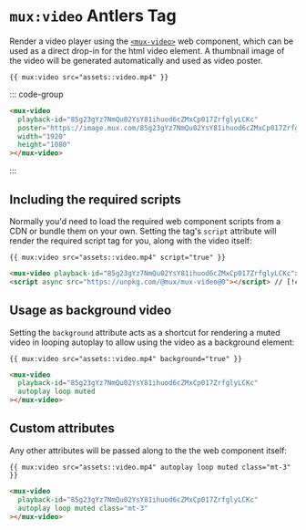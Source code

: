 # `mux:video` <Badge type="info">Antlers Tag</Badge>

Render a video player using the [`<mux-video>`](https://www.npmjs.com/package/@mux/mux-video) web component,
which can be used as a direct drop-in for the html video element. A thumbnail image of the video will
be generated automatically and used as video poster.

```antlers
{{ mux:video src="assets::video.mp4" }}
```

::: code-group

```html [Output]
<mux-video
  playback-id="85g23gYz7NmQu02YsY81ihuod6cZMxCp017ZrfglyLCKc"
  poster="https://image.mux.com/85g23gYz7NmQu02YsY81ihuod6cZMxCp017ZrfglyLCKc/thumbnail.jpg"
  width="1920"
  height="1080"
></mux-video>
```

:::

## Including the required scripts

Normally you'd need to load the required web component scripts from a CDN or bundle them on your own.
Setting the tag's `script` attribute will render the required script tag for you, along with the video itself:

```antlers
{{ mux:video src="assets::video.mp4" script="true" }}
```

```html
<mux-video playback-id="85g23gYz7NmQu02YsY81ihuod6cZMxCp017ZrfglyLCKc"></mux-video>
<script async src="https://unpkg.com/@mux/mux-video@0"></script> // [!code focus]
```

## Usage as background video

Setting the `background` attribute acts as a shortcut for rendering a muted video in looping autoplay
to allow using the video as a background element:

```antlers
{{ mux:video src="assets::video.mp4" background="true" }}
```

```html
<mux-video
  playback-id="85g23gYz7NmQu02YsY81ihuod6cZMxCp017ZrfglyLCKc"
  autoplay loop muted
></mux-video>
```

## Custom attributes

Any other attributes will be passed along to the the web component itself:

```antlers
{{ mux:video src="assets::video.mp4" autoplay loop muted class="mt-3" }}
```

```html
<mux-video
  playback-id="85g23gYz7NmQu02YsY81ihuod6cZMxCp017ZrfglyLCKc"
  autoplay loop muted class="mt-3"
></mux-video>
```
